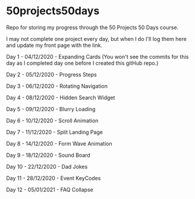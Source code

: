 # 50projects50days

Repo for storing my progress through the 50 Projects 50 Days course.

I may not complete one project every day, but when I do I'll log them here and update my front page with the link.

Day 1 - 04/12/2020 - Expanding Cards
(You won't see the commits for this day as I completed day one before I created this gitHub repo.)

Day 2 - 05/12/2020 - Progress Steps

Day 3 - 06/12/2020 - Rotating Navigation

Day 4 - 08/12/2020 - Hidden Search Widget

Day 5 - 09/12/2020 - Blurry Loading

Day 6 - 10/12/2020 - Scroll Animation

Day 7 - 11/12/2020 - Split Landing Page

Day 8 - 14/12/2020 - Form Wave Animation

Day 9 - 18/12/2020 - Sound Board

Day 10 - 22/12/2020 - Dad Jokes

Day 11 - 28/12/2020 - Event KeyCodes

Day 12 - 05/01/2021 - FAQ Collapse
